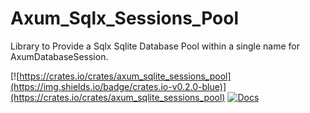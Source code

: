 # Axum_Sqlx_Sessions_Pool

Library to Provide a Sqlx Sqlite Database Pool within a single name for AxumDatabaseSession.

[![https://crates.io/crates/axum_sqlite_sessions_pool](https://img.shields.io/badge/crates.io-v0.2.0-blue)](https://crates.io/crates/axum_sqlite_sessions_pool)
[![Docs](https://docs.rs/axum_sqlite_sessions_pool/badge.svg)](https://docs.rs/axum_sqlite_sessions_pool)

